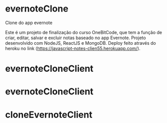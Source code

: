 # evernoteClone
Clone do app evernote

Este é um projeto de finalização do curso OneBitCode, que tem a função de criar, editar, salvar e excluir notas baseado no app Evernote. Projeto desenvolvido com NodeJS, ReactJS e MongoDB. Deploy feito através do heroku no link (https://javascript-notes-clien55.herokuapp.com/).
# evernoteCloneClient
# evernoteCloneClient
# cloneEvernoteClient
